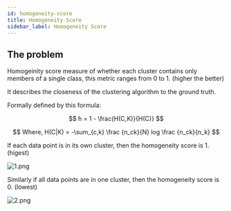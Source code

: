 ```yaml
---
id: homogeneity-score
title: Homogeneity Score
sidebar_label: Homogeneity Score
---
```


## The problem

Homogeinity score measure of whether each cluster contains only members of a single class, this metric ranges from 0 to 1. (higher the better)

It describes the closeness of the clustering algorithm to the ground truth.

Formally defined by this formula:

$$
h = 1 - \frac{H(C,K)}{H(C)}
$$

$$
Where, H(C|K) = -\sum_{c,k} \frac {n_ck}{N} log \frac {n_ck}{n_k}
$$

If each data point is in its own cluster, then the homogeneity score is 1. (higest)

![1.png](/img/metrics/10_HS/1.png)

Similarly if all data points are in one cluster, then the homogeneity score is 0. (lowest)

![2.png](/img/metrics/10_HS/2.png)
